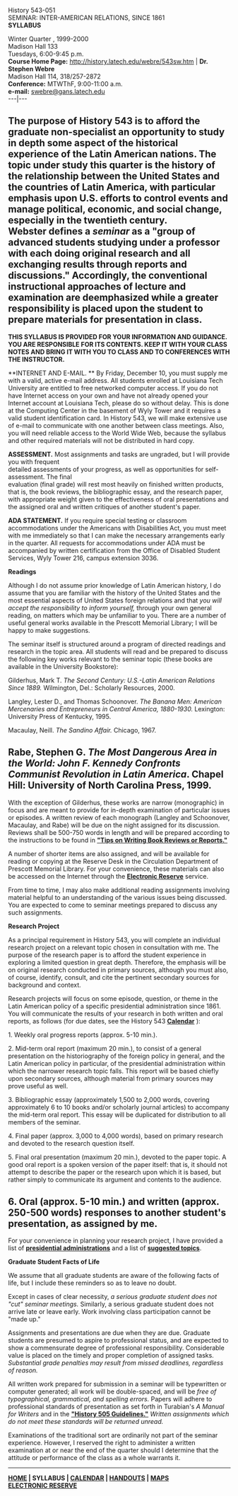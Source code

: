     
History 543-051  
SEMINAR: INTER-AMERICAN RELATIONS, SINCE 1861  
**SYLLABUS**

  
Winter Quarter , 1999-2000  
Madison Hall 133  
Tuesdays, 6:00-9:45 p.m.  
**Course Home Page:** <http://history.latech.edu/webre/543sw.htm> | **Dr.
Stephen Webre**  
Madison Hall 114,  318/257-2872  
**Conference:**   MTWThF, 9:00-11:00 a.m.  
**e-mail:** [swebre@gans.latech.edu](mailto:swebre@gans.latech.edu)  
---|---  
  
The purpose of History 543 is to afford the graduate non-specialist an
opportunity to study in depth some aspect of the historical experience of the
Latin American nations. The topic under study this quarter is the history of
the relationship between the United States and the countries of Latin America,
with particular emphasis upon U.S. efforts to control events and manage
political, economic, and social change, especially in the twentieth century.  
  Webster defines a _seminar_ as a "group of advanced students studying under
a professor with each doing original research and all exchanging results
through reports and discussions." Accordingly, the conventional instructional
approaches of lecture and examination are deemphasized while a greater
responsibility is placed upon the student to prepare materials for
presentation in class.  
---  
  
**THIS SYLLABUS IS PROVIDED FOR YOUR INFORMATION AND GUIDANCE. YOU ARE
RESPONSIBLE FOR ITS CONTENTS. KEEP IT WITH YOUR CLASS NOTES AND BRING IT WITH
YOU TO CLASS AND TO CONFERENCES WITH THE INSTRUCTOR.**

**INTERNET AND E-MAIL.  ** By Friday, December 10, you must supply me with a
valid, active e-mail address.  All students enrolled at Louisiana Tech
University are entitled to free networked computer access.  If you do not have
Internet access on your own and have not already opened your Internet account
at Louisiana Tech, please do so without delay.  This is done at the Computing
Center in the basement of Wyly Tower and it requires a valid student
identification card.  In History 543, we will make extensive use of e-mail to
communicate with one another between class meetings.  Also, you will need
reliable access to the World Wide Web, because the syllabus and other required
materials will not be distributed in hard copy.

**ASSESSMENT.**   Most assignments and tasks are ungraded, but I will provide
you with frequent  
detailed assessments of your progress, as well as opportunities for self-
assessment. The final  
evaluation (final grade) will rest most heavily on finished written products,
that is, the book reviews, the bibliographic essay, and the research paper,
with appropriate weight given to the effectiveness of oral presentations and  
the assigned oral and written critiques of another student's paper.

**ADA STATEMENT.**   If you require special testing or classroom
accommodations under the Americans with Disabilities Act, you must meet with
me immediately so that I can make the necessary arrangements early in the
quarter.  All requests for accommodations under ADA must be accompanied by
written certification from the Office of Disabled Student Services, Wyly Tower
216, campus extension 3036.

**Readings**

Although I do not assume prior knowledge of Latin American history, I do
assume that you are familiar with the history of the United States and the
most essential aspects of United States foreign relations and that  _you will
accept the responsibility to inform yourself,_ through your own general
reading, on matters which may be unfamiliar to you. There are a number of
useful general works available in the Prescott Memorial Library; I will be
happy to make suggestions.

The seminar itself is structured around a program of directed readings and
research in the topic area. All students will read and be prepared to discuss
the following key works relevant to the seminar topic (these books are
available in the University Bookstore):  
    
  Gilderhus, Mark T.  _The Second Century: U.S.-Latin American Relations Since
1889._   Wilmington, Del.: Scholarly Resources, 2000.

Langley, Lester D., and Thomas Schoonover.  _The Banana Men: American
Mercenaries and Entrepreneurs in Central America, 1880-1930._   Lexington:
University Press of Kentucky, 1995.

Macaulay, Neill. _The Sandino Affair._ Chicago, 1967.  

Rabe, Stephen G.  _The Most Dangerous Area in the World: John F. Kennedy
Confronts Communist Revolution in Latin America_.   Chapel Hill: University of
North Carolina Press, 1999.  
---  
  
With the exception of Gilderhus, these works are narrow (monographic) in focus
and are meant to provide for in-depth examination of particular issues or
episodes. A written review of each monograph (Langley and Schoonover,
Macaulay, and Rabe) will be due on the night assigned for its discussion.
Reviews shall be 500-750 words in length and will be prepared according to the
instructions to be found in **["Tips on Writing Book Reviews or
Reports."](543sw_tips.htm)**

A number of shorter items are also assigned, and will be available for reading
or copying at the Reserve Desk in the Circulation Department of Prescott
Memorial Library.  For your convenience, these materials can also be accessed
on the Internet through the **[Electronic Reserve](543sw_ereserve.htm)**
service.

From time to time, I may also make additional reading assignments involving
material helpful to an understanding of the various issues being discussed.
You are expected to come to seminar meetings prepared to discuss any such
assignments.  


**Research Project**

As a principal requirement in History 543, you will complete an individual
research project on a relevant topic chosen in consultation with me. The
purpose of the research paper is to afford the student experience in exploring
a limited question in great depth. Therefore, the emphasis will be on original
research conducted in primary sources, although you must also, of course,
identify, consult, and cite the pertinent secondary sources for background and
context.

Research projects will focus on some episode, question, or theme in the Latin
American policy of a specific presidential administration since 1861\. You
will communicate the results of your research in both written and oral
reports, as follows (for due dates, see the History 543
**[Calendar](543sw_calendar.htm)** ):  
    
  1\. Weekly oral progress reports (approx. 5-10 min.).

2\. Mid-term oral report (maximum 20 min.), to consist of a general
presentation on the historiography of the foreign policy in general, and the
Latin American policy in particular, of the presidential administration within
which the narrower research topic falls. This report will be based chiefly
upon secondary sources, although material from primary sources may prove
useful as well.

3\. Bibliographic essay (approximately 1,500 to 2,000 words, covering
approximately 6 to 10 books and/or scholarly journal articles) to accompany
the mid-term oral report. This essay will be duplicated for distribution to
all members of the seminar.

4\. Final paper (approx. 3,000 to 4,000 words), based on primary research and
devoted to the research question itself.

5\. Final oral presentation (maximum 20 min.), devoted to the paper topic. A
good oral report is a spoken version of the paper itself: that is, it should
not attempt to describe the paper or the research upon which it is based, but
rather simply to communicate its argument and contents to the audience.

6\. Oral (approx. 5-10 min.) and written (approx. 250-500 words) responses to
another student's presentation, as assigned by me.  
---  
  
For your convenience in planning your research project, I have provided a list
of **[presidential administrations](543sw_uspres.htm)** and a list of
**[suggested topics](543sw_topics.htm)**.  


**Graduate Student Facts of Life**

We assume that all graduate students are aware of the following facts of life,
but I include these reminders so as to leave no doubt.  
    
  Except in cases of clear necessity, _a serious graduate student does not
"cut" seminar meetings._ Similarly, a serious graduate student does not arrive
late or leave early. Work involving class participation cannot be "made up."  

Assignments and presentations are due when they are due. Graduate students are
presumed to aspire to professional status, and are expected to show a
commensurate degree of professional responsibility. Considerable value is
placed on the timely and proper completion of assigned tasks. _Substantial
grade penalties may result from missed deadlines, regardless of reason._

All written work prepared for submission in a seminar will be typewritten or
computer generated; all work will be double-spaced, and will be _free of
typographical, grammatical, and spelling errors._ Papers will adhere to
professional standards of presentation as set forth in Turabian's _A Manual
for Writers_ and in the **["History 505
Guidelines."](http://history.latech.edu/505guide.htm)**   _Written assignments
which do not meet these standards will be returned unread._

Examinations of the traditional sort are ordinarily not part of the seminar
experience. However, I reserved the right to administer a written examination
at or near the end of the quarter should I determine that the attitude or
performance of the class as a whole warrants it.  
  
---  
  
**[HOME](543sw.htm)  |  SYLLABUS  |  [CALENDAR](543sw_calendar.htm)  |
[HANDOUTS](543sw_handouts.htm)  |  [MAPS](543sw_maps.htm)**  
**[ELECTRONIC RESERVE](543sw_ereserve.htm)**

  
  
  
  

